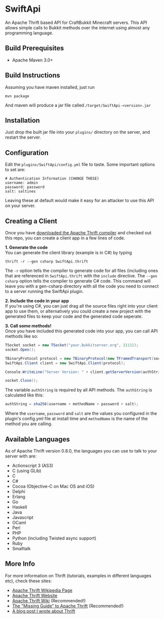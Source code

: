 SwiftApi
========

An Apache Thrift based API for CraftBukkit Minecraft servers. This API allows
simple calls to Bukkit methods over the internet using almost any programming
language.

Build Prerequisites
----
* Apache Maven 3.0+


Build Instructions
----
Assuming you have maven installed, just run

    mvn package

And maven will produce a jar file called `/target/SwiftApi-<version>.jar`

Installation
----
Just drop the built jar file into your `plugins/` directory on the server, and 
restart the server.

Configuration
----
Edit the `plugins/SwiftApi/config.yml` file to taste. Some important options to 
set are:

    # Authentication Information (CHANGE THESE)
    username: admin
    password: password
    salt: saltines

Leaving these at default would make it easy for an attacker to use this API on 
your server.

Creating a Client
----
Once you have 
[downloaded the Apache Thrift compiler](http://thrift.apache.org/download/) and 
checked out this repo, you can create a client app in a few lines of code.

**1. Generate the code**  
You can generate the client library (example is in C#) by typing

    thrift -r --gen csharp SwiftApi.thrift

The `-r` option tells the compiler to generate code for all files (including 
ones that are referenced in `SwiftApi.thrift` with the `include` directive.
The `--gen csharp` option tells the compiler to generate C# code. 
This command will leave you with a gen-csharp directory with all the code you 
need to connect to a server running the SwiftApi plugin.

**2. Include the code in your app**  
If you're using C#, you can just drag all the source files right into your 
client app to use them, or alternatively you could create a new project with 
the generated files to keep your code and the generated code seperate.

**3. Call some methods!**  
Once you have included this generated code into your app, you can call API 
methods like so:

```csharp
TSocket socket = new TSocket("your.bukkitserver.org", 21111);
socket.Open();

TBinaryProtocol protocol = new TBinaryProtocol(new TFramedTransport(socket));
SwiftApi.Client client = new SwiftApi.Client(protocol);

Console.WriteLine("Server Version: " + client.getServerVersion(authString));

socket.Close();
```
    
The variable `authString` is required by all API methods. The `authString` is 
calculated like this:

```csharp
authString = sha256(username + methodName + password + salt);
```

Where the `username`, `password` and `salt` are the values you configured in the
plugin's config.yml file at install time and `methodName` is the name of the 
method you are calling.

Available Languages
----
As of Apache Thrift version 0.8.0, the languages you can use to talk to your server with are:

* Actionscript 3 (AS3)
* C (using GLib)
* C
* C#
* Cocoa (Objective-C on Mac OS and iOS)
* Delphi
* Erlang
* Go
* Haskell
* Java
* Javascript
* OCaml
* Perl
* PHP
* Python (including Twisted async support)
* Ruby
* Smalltalk

More Info
----
For more information on Thrift (tutorials, examples in different languages 
etc), check these sites:

* [Apache Thrift Wikipedia Page](http://en.wikipedia.org/wiki/Apache_Thrift)
* [Apache Thrift Website](http://thrift.apache.org)
* [Apache Thrift Wiki](http://wiki.apache.org/thrift/) (Recommended!)
* [The "Missing Guide" to Apache Thrift](http://diwakergupta.github.com/thrift-missing-guide/) (Recommended!)
* [A blog post I wrote about Thrift](http://willwarren.com/2012/01/24/creating-a-public-api-with-apache-thrift/)
